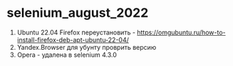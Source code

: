 # selenium_august_2022

1. Ubuntu 22.04 Firefox переустановить - https://omgubuntu.ru/how-to-install-firefox-deb-apt-ubuntu-22-04/
2. Yandex.Browser для убунту проврить версию
3. Opera - удалена в selenium 4.3.0
